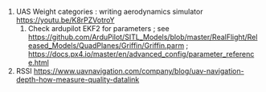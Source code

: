 1. UAS Weight categories : writing aerodynamics simulator
   https://youtu.be/K8rPZVotroY 
	 1. Check ardupilot EKF2 for parameters ; see https://github.com/ArduPilot/SITL_Models/blob/master/RealFlight/Released_Models/QuadPlanes/Griffin/Griffin.parm ; https://docs.px4.io/master/en/advanced_config/parameter_reference.html
2. RSSI https://www.uavnavigation.com/company/blog/uav-navigation-depth-how-measure-quality-datalink
